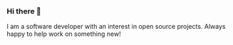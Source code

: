 ### Hi there 👋

I am a software developer with an interest in open source projects. Always happy to help work on something new!

<!--

Here are some ideas to get you started:

- 🔭 I’m currently working on ...
- 🌱 I’m currently learning ...
- 👯 I’m looking to collaborate on ...
- 🤔 I’m looking for help with ...
- 💬 Ask me about ...
- 📫 How to reach me: ...
- 😄 Pronouns: ...
- ⚡ Fun fact: ...
-->


<!--![OpenSauce's GitHub stats](https://github-readme-stats.vercel.app/api?username=OpenSauce&show_icons=true&theme=graywhite&count_private=true)-->

<!--[![OpenSauce's wakatime stats](https://github-readme-stats.vercel.app/api/wakatime?username=OpenSauce)](https://github.com/OpenSauce/github-readme-stats)-->


